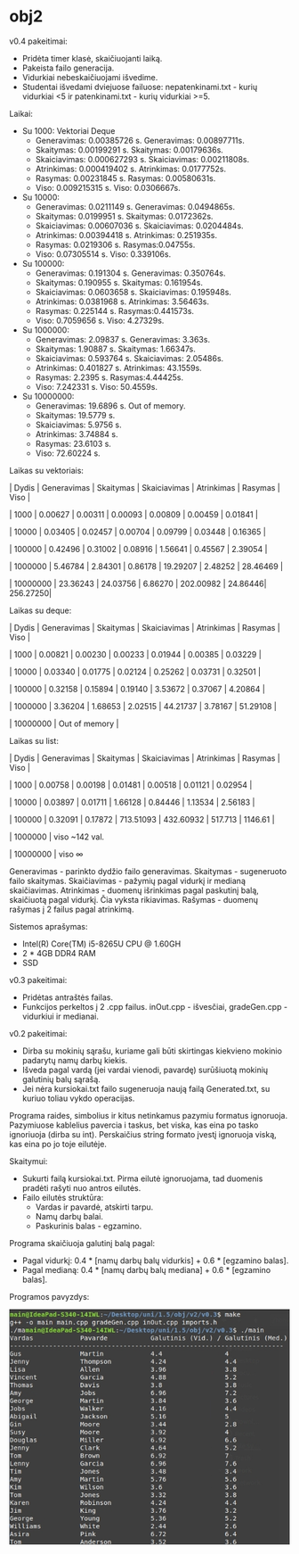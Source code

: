 # obj2

v0.4 pakeitimai:
- Pridėta timer klasė, skaičiuojanti laiką.
- Pakeista failo generacija.
- Vidurkiai nebeskaičiuojami išvedime.
- Studentai išvedami dviejuose failuose: nepatenkinami.txt - kurių vidurkiai <5 ir patenkinami.txt - kurių vidurkiai >=5.

Laikai:
- Su 1000:        Vektoriai                          Deque                   
  - Generavimas:  0.00385726 s.         Generavimas:  0.00897711s.
  - Skaitymas:    0.00199291 s.         Skaitymas:    0.00179636s.
  - Skaiciavimas: 0.000627293 s.        Skaiciavimas: 0.00211808s.
  - Atrinkimas:   0.000419402 s.        Atrinkimas:   0.0177752s.
  - Rasymas:      0.00231845 s.         Rasymas:      0.00580631s.
  - Viso:         0.009215315 s.        Viso:         0.0306667s.
- Su 10000:
  - Generavimas:  0.0211149 s.          Generavimas: 0.0494865s.
  - Skaitymas:    0.0199951 s.          Skaitymas: 0.0172362s.
  - Skaiciavimas: 0.00607036 s.         Skaiciavimas: 0.0204484s.
  - Atrinkimas:   0.00394418 s.         Atrinkimas: 0.251935s.
  - Rasymas:      0.0219306 s.          Rasymas:0.04755s.
  - Viso:         0.07305514 s.         Viso: 0.339106s.
- Su 100000:
  - Generavimas:  0.191304 s.           Generavimas: 0.350764s.
  - Skaitymas:    0.190955 s.           Skaitymas: 0.161954s.
  - Skaiciavimas: 0.0603658 s.          Skaiciavimas: 0.195948s.
  - Atrinkimas:   0.0381968 s.          Atrinkimas: 3.56463s.
  - Rasymas:      0.225144 s.           Rasymas:0.441573s.
  - Viso:         0.7059656 s.          Viso: 4.27329s.
- Su 1000000:
  - Generavimas:  2.09837 s.            Generavimas: 3.363s.
  - Skaitymas:    1.90887 s.            Skaitymas: 1.66347s.
  - Skaiciavimas: 0.593764 s.           Skaiciavimas: 2.05486s.
  - Atrinkimas:   0.401827 s.           Atrinkimas: 43.1559s.
  - Rasymas:      2.2395 s.             Rasymas:4.44425s.
  - Viso:         7.242331 s.           Viso: 50.4559s.
- Su 10000000:
  - Generavimas:  19.6896 s.            Out of memory.
  - Skaitymas:    19.5779 s.
  - Skaiciavimas: 5.9756 s.
  - Atrinkimas:   3.74884 s.
  - Rasymas:      23.6103 s.
  - Viso:         72.60224 s.

Laikas su vektoriais:

|  Dydis   | Generavimas | Skaitymas | Skaiciavimas | Atrinkimas | Rasymas |   Viso   |

| 1000     |  0.00627    | 0.00311   | 0.00093      | 0.00809    | 0.00459 | 0.01841  |

| 10000    |  0.03405    | 0.02457   | 0.00704      | 0.09799    | 0.03448 | 0.16365  |

| 100000   |  0.42496    | 0.31002   | 0.08916      | 1.56641    | 0.45567 | 2.39054  |

| 1000000  |  5.46784    | 2.84301   | 0.86178      | 19.29207   | 2.48252 | 28.46469 |

| 10000000 |  23.36243   | 24.03756  | 6.86270      | 202.00982  | 24.86446| 256.27250|

Laikas su deque:

|  Dydis   | Generavimas | Skaitymas | Skaiciavimas | Atrinkimas | Rasymas |   Viso   |

| 1000     |  0.00821    | 0.00230   | 0.00233      | 0.01944    | 0.00385 | 0.03229  |

| 10000    |  0.03340    | 0.01775   | 0.02124      | 0.25262    | 0.03731 | 0.32501  |

| 100000   |  0.32158    | 0.15894   | 0.19140      | 3.53672    | 0.37067 | 4.20864  |

| 1000000  |  3.36204    | 1.68653   | 2.02515      | 44.21737   | 3.78167 | 51.29108 |

| 10000000 | Out of memory |

Laikas su list:

|  Dydis   | Generavimas | Skaitymas | Skaiciavimas | Atrinkimas | Rasymas |   Viso  |

| 1000     |  0.00758    | 0.00198   | 0.01481      | 0.00518    | 0.01121 | 0.02954 |

| 10000    |  0.03897    | 0.01711   | 1.66128      | 0.84446    | 1.13534 | 2.56183 |

| 100000   |  0.32091    | 0.17872   | 713.51093    | 432.60932  | 517.713 | 1146.61 |

| 1000000  | viso ~142 val.

| 10000000 | viso ∞
  
Generavimas - parinkto dydžio failo generavimas.
Skaitymas - sugeneruoto failo skaitymas.
Skaičiavimas - pažymių pagal vidurkį ir medianą skaičiavimas.
Atrinkimas - duomenų išrinkimas pagal paskutinį balą, skaičiuotą pagal vidurkį. Čia vyksta rikiavimas.
Rašymas - duomenų rašymas į 2 failus pagal atrinkimą.

Sistemos aprašymas:
- Intel(R) Core(TM) i5-8265U CPU @ 1.60GH
- 2 * 4GB DDR4 RAM
- SSD

v0.3 pakeitimai:
- Pridėtas antraštės failas.
- Funkcijos perkeltos į 2 .cpp failus. inOut.cpp - išvesčiai, gradeGen.cpp - vidurkiui ir medianai.

v0.2 pakeitimai:
- Dirba su mokinių sąrašu, kuriame gali būti skirtingas kiekvieno mokinio padarytų namų darbų kiekis.
- Išveda pagal vardą (jei vardai vienodi, pavardę) surūšiuotą mokinių galutinių balų sąrašą.
- Jei nėra kursiokai.txt failo sugeneruoja naują failą Generated.txt, su kuriuo toliau vykdo operacijas.

Programa raides, simbolius ir kitus netinkamus pazymiu formatus ignoruoja.
Pazymiuose kablelius pavercia i taskus, bet viska, kas eina po tasko ignoriuoja (dirba su int).
Perskaičius string formato įvestį ignoruoja viską, kas eina po jo toje eilutėje.

Skaitymui:
- Sukurti failą kursiokai.txt. Pirma eilutė ignoruojama, tad duomenis pradėti rašyti nuo antros eilutės.
- Failo eilutės struktūra:
  - Vardas ir pavardė, atskirti tarpu.
  - Namų darbų balai.
  - Paskurinis balas - egzamino.

Programa skaičiuoja galutinį balą pagal:
- Pagal vidurkį: 0.4 * [namų darbų balų vidurkis] + 0.6 * [egzamino balas].
- Pagal medianą: 0.4 * [namų darbų balų mediana] + 0.6 * [egzamino balas].

Programos pavyzdys:

![Programos pavyzdys](https://github.com/benas761/obj2/blob/master/v0.3%20ex)
